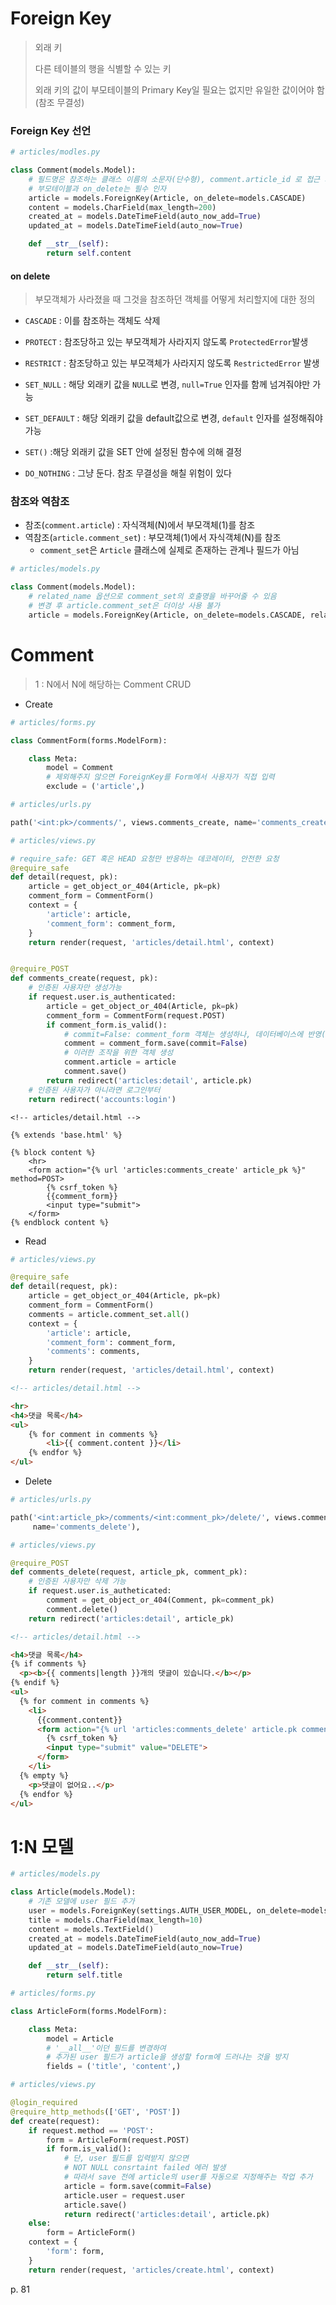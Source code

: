 # Foreign Key

> 외래 키
>
> 다른 테이블의 행을 식별할 수 있는 키
>
> 외래 키의 값이 부모테이블의 Primary Key일 필요는 없지만 유일한 값이어야 함 (참조 무결성)



### Foreign Key 선언

```python
# articles/modles.py

class Comment(models.Model):
    # 필드명은 참조하는 클래스 이름의 소문자(단수형), comment.article_id 로 접근 가능
    # 부모테이블과 on_delete는 필수 인자
    article = models.ForeignKey(Article, on_delete=models.CASCADE)
    content = models.CharField(max_length=200)
    created_at = models.DateTimeField(auto_now_add=True)
    updated_at = models.DateTimeField(auto_now=True)

    def __str__(self):
        return self.content
```

#### on delete

> 부모객체가 사라졌을 때 그것을 참조하던 객체를 어떻게 처리할지에 대한 정의

- `CASCADE` : 이를 참조하는 객체도 삭제

- `PROTECT` : 참조당하고 있는 부모객체가 사라지지 않도록 `ProtectedError`발생

- `RESTRICT` : 참조당하고 있는 부모객체가 사라지지 않도록 `RestrictedError` 발생

- `SET_NULL` : 해당 외래키 값을 `NULL`로 변경, `null=True` 인자를 함께 넘겨줘야만 가능

- `SET_DEFAULT` : 해당 외래키 값을 default값으로 변경, `default` 인자를 설정해줘야 가능

- `SET()` :해당 외래키 값을 SET 안에 설정된 함수에 의해 결정

- `DO_NOTHING` : 그냥 둔다. 참조 무결성을 해칠 위험이 있다

  

### 참조와 역참조

- 참조(`comment.article`) : 자식객체(N)에서 부모객체(1)를 참조
- 역참조(`article.comment_set`) : 부모객체(1)에서 자식객체(N)를 참조
  - `comment_set`은 `Article` 클래스에 실제로 존재하는 관계나 필드가 아님

```python
# articles/models.py

class Comment(models.Model):
    # related_name 옵션으로 comment_set의 호출명을 바꾸어줄 수 있음
    # 변경 후 article.comment_set은 더이상 사용 불가
    article = models.ForeignKey(Article, on_delete=models.CASCADE, related_name='comments')
```



# Comment

> 1 : N에서 N에 해당하는 Comment CRUD

- Create

```python
# articles/forms.py

class CommentForm(forms.ModelForm):

    class Meta:
        model = Comment
        # 제외해주지 않으면 ForeignKey를 Form에서 사용자가 직접 입력
       	exclude = ('article',)
```

```python
# articles/urls.py

path('<int:pk>/comments/', views.comments_create, name='comments_create'),
```

```python
# articles/views.py

# require_safe: GET 혹은 HEAD 요청만 반응하는 데코레이터, 안전한 요청
@require_safe
def detail(request, pk):
    article = get_object_or_404(Article, pk=pk)
    comment_form = CommentForm()
    context = {
        'article': article,
        'comment_form': comment_form,
    }
    return render(request, 'articles/detail.html', context)


@require_POST
def comments_create(request, pk):
    # 인증된 사용자만 생성가능
    if request.user.is_authenticated:
        article = get_object_or_404(Article, pk=pk)
        comment_form = CommentForm(request.POST)
        if comment_form.is_valid():
            # commit=False: comment_form 객체는 생성하나, 데이터베이스에 반영(저장)하지 않음
            comment = comment_form.save(commit=False)
            # 이러한 조작을 위한 객체 생성
            comment.article = article
            comment.save()
        return redirect('articles:detail', article.pk)
    # 인증된 사용자가 아니라면 로그인부터
    return redirect('accounts:login')
```

```django
<!-- articles/detail.html -->

{% extends 'base.html' %}

{% block content %}
    <hr>
    <form action="{% url 'articles:comments_create' article_pk %}" method=POST>
        {% csrf_token %}
        {{comment_form}}
        <input type="submit">
    </form>
{% endblock content %}
```



- Read

```python
# articles/views.py

@require_safe
def detail(request, pk):
    article = get_object_or_404(Article, pk=pk)
    comment_form = CommentForm()
    comments = article.comment_set.all()
    context = {
        'article': article,
        'comment_form': comment_form,
        'comments': comments,
    }
    return render(request, 'articles/detail.html', context)
```

```html
<!-- articles/detail.html --> 

<hr>
<h4>댓글 목록</h4>
<ul>
    {% for comment in comments %}
    	<li>{{ comment.content }}</li>
    {% endfor %}
</ul>
```



- Delete

```python
# articles/urls.py

path('<int:article_pk>/comments/<int:comment_pk>/delete/', views.comments_delete,
     name='comments_delete'),
```

```python
# articles/views.py

@require_POST
def comments_delete(request, article_pk, comment_pk):
    # 인증된 사용자만 삭제 가능
    if request.user.is_autheticated:
        comment = get_object_or_404(Comment, pk=comment_pk)
        comment.delete()
    return redirect('articles:detail', article_pk)
```

```html
<!-- articles/detail.html -->

<h4>댓글 목록</h4>
{% if comments %}
  <p><b>{{ comments|length }}개의 댓글이 있습니다.</b></p>
{% endif %}
<ul>
  {% for comment in comments %}
    <li>
      {{comment.content}}
      <form action="{% url 'articles:comments_delete' article.pk comment.pk %}" method="POST" class="d-inline">
        {% csrf_token %}
        <input type="submit" value="DELETE">
      </form>
    </li>
  {% empty %}
    <p>댓글이 없어요..</p>
  {% endfor %}
</ul>
```



# 1:N 모델

```python
# articles/models.py

class Article(models.Model):
    # 기존 모델에 user 필드 추가
    user = models.ForeignKey(settings.AUTH_USER_MODEL, on_delete=models.CASCADE)
    title = models.CharField(max_length=10)
    content = models.TextField()
    created_at = models.DateTimeField(auto_now_add=True)
    updated_at = models.DateTimeField(auto_now=True)

    def __str__(self):
        return self.title
```

```python
# articles/forms.py

class ArticleForm(forms.ModelForm):

    class Meta:
        model = Article
        # '__all__'이던 필드를 변경하여
        # 추가된 user 필드가 article을 생성할 form에 드러나는 것을 방지
        fields = ('title', 'content',)
```

```python
# articles/views.py

@login_required
@require_http_methods(['GET', 'POST'])
def create(request):
    if request.method == 'POST':
        form = ArticleForm(request.POST)
        if form.is_valid():
            # 단, user 필드를 입력받지 않으면
            # NOT NULL consrtaint failed 에러 발생
            # 따라서 save 전에 article의 user를 자동으로 지정해주는 작업 추가
            article = form.save(commit=False)
            article.user = request.user
            article.save()
            return redirect('articles:detail', article.pk)
    else:
        form = ArticleForm()
    context = {
        'form': form,
    }
    return render(request, 'articles/create.html', context)
```



p. 81
